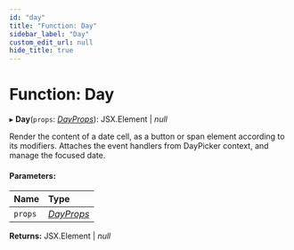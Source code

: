 ```yaml
---
id: "day"
title: "Function: Day"
sidebar_label: "Day"
custom_edit_url: null
hide_title: true
---
```


# Function: Day

▸ **Day**(`props`: [*DayProps*](../interfaces/dayprops.md)): JSX.Element \| *null*

Render the content of a date cell, as a button or span element according to
its modifiers. Attaches the event handlers from DayPicker context, and manage the
focused date.

#### Parameters:

Name | Type |
:------ | :------ |
`props` | [*DayProps*](../interfaces/dayprops.md) |

**Returns:** JSX.Element \| *null*

